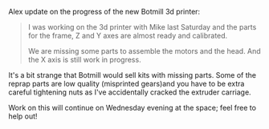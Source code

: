 Alex update on the progress of the new Botmill 3d printer:

> I was working on the 3d printer with Mike last Saturday and the parts for the frame, Z and Y axes are almost ready and calibrated.
>
> We are missing some parts to assemble the motors and the head. And the X axis is still work in progress.  

It's a bit strange that Botmill would sell kits with missing parts. Some of the reprap parts are low quality (misprinted gears)and you have to be extra careful tightening nuts as I've accidentally cracked the extruder carriage.

Work on this will continue on Wednesday evening at the space; feel free to help out!